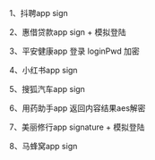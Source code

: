 1、抖聘app sign

2、惠借贷款app sign + 模拟登陆

3、平安健康app 登录 loginPwd 加密

4、小红书app sign

5、搜狐汽车app sign

6、用药助手app 返回内容结果aes解密

7、美丽修行app signature + 模拟登陆

8、马蜂窝app sign


